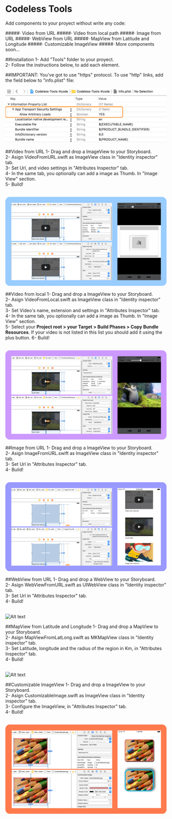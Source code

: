 # Codeless Tools
Add components to your proyect without write any code:

#####· Video from URL
#####· Video from local path
#####· Image from URL
#####· WebView from URL
#####· MapView from Latitude and Longitude
#####· Customizable ImageView
#####· More components soon...

##Installation
1- Add "Tools" folder to your proyect.<br>
2- Follow the instructions below, to add each element.

##IMPORTANT: You've got to use "https" protocol. To use "http" links, add the field below to "info.plist" file:

![Alt text](ReadmeImages/Screen0.png?raw=true "Info.plist")

##Video from URL
1- Drag and drop a ImageView to your Storyboard.<br>
2- Asign VideoFromURL.swift as ImageView class in "Identity inspector" tab.<br>
3- Set Url, and video settings in "Attributes Inspector" tab.<br>
4- In the same tab, you optionally can add a image as Thumb. In "Image View" section.<br>
5- Build!<br><br>

![Alt text](ReadmeImages/Screen1.png?raw=true "Video URL")


##Video from local
1- Drag and drop a ImageView to your Storyboard.<br>
2- Asign VideoFromLocal.swift as ImageView class in "Identity inspector" tab.<br>
3- Set Video's name, extension and settings in "Attributes Inspector" tab.<br>
4- In the same tab, you optionally can add a image as Thumb. In "Image View" section.<br>
5- Select your <strong>Project root > your Target > Build Phases > Copy Bundle Resources</strong>. If your video is not listed in this list you should add it using the plus button.
6- Build!<br><br>

![Alt text](ReadmeImages/Screen2.png?raw=true "Video Local")


##Image from URL
1- Drag and drop a ImageView to your Storyboard.<br>
2- Asign ImageFromURL.swift as ImageView class in "Identity inspector" tab.<br>
3- Set Url in "Attributes Inspector" tab.<br>
4- Build!<br><br>

![Alt text](ReadmeImages/Screen3.png?raw=true "Image URL")


##WebView from URL
1- Drag and drop a WebView to your Storyboard.<br>
2- Asign WebViewFromURL.swift as UIWebView class in "Identity inspector" tab.<br>
3- Set Url in "Attributes Inspector" tab.<br>
4- Build!<br><br>

![Alt text](ReadmeImages/Screen4.png?raw=true "WebView URL")


##MapView from Latitude and Longitude
1- Drag and drop a MapView to your Storyboard.<br>
2- Asign MapViewFromLatLong.swift as MKMapView class in "Identity inspector" tab.<br>
3- Set Latitude, longitude and the radius of the region in Km, in "Attributes Inspector" tab.<br>
4- Build!<br><br>


![Alt text](ReadmeImages/Screen5.png?raw=true "MapView Lat Long")


##Customizable ImageView
1- Drag and drop a ImageView to your Storyboard.<br>
2- Asign CustomizableImage.swift as ImageView class in "Identity inspector" tab.<br>
3- Configure the ImageView, in "Attributes Inspector" tab.<br>
4- Build!<br><br>

![Alt text](ReadmeImages/Screen6.png?raw=true "Customizable ImageView")

